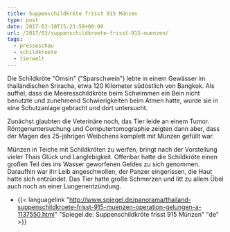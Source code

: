```yaml
---
title: Suppenschildkröte frisst 915 Münzen
type: post
date: 2017-03-10T15:23:59+00:00
url: /2017/03/suppenschildkroete-frisst-915-muenzen/
tags:
  - presseschau
  - schildkroete
  - tierwelt
---
```


Die Schildkröte "Omsin" ("Sparschwein") lebte in einem Gewässer im thailändischen Sriracha, etwa 120 Kilometer südöstlich von Bangkok. Als auffiel, dass die Meeresschildkröte beim Schwimmen ein Bein nicht benutzte und zunehmend Schwierigkeiten beim Atmen hatte, wurde sie in eine Schutzanlage gebracht und dort untersucht.

Zunächst glaubten die Veterinäre noch, das Tier leide an einem Tumor. Röntgenuntersuchung und Computertomographie zeigten dann aber, dass der Magen des 25-jährigen Weibchens komplett mit Münzen gefüllt war.

Münzen in Teiche mit Schildkröten zu werfen, bringt nach der Vorstellung vieler Thais Glück und Langlebigkeit. Offenbar hatte die Schildkröte einen großen Teil des ins Wasser geworfenen Geldes zu sich genommen. Daraufhin war ihr Leib angeschwollen, der Panzer eingerissen, die Haut hatte sich entzündet. Das Tier hatte große Schmerzen und litt zu allem Übel auch noch an einer Lungenentzündung.

-   {{< languagelink "http://www.spiegel.de/panorama/thailand-suppenschildkroete-frisst-915-muenzen-operation-gelungen-a-1137550.html" "Spiegel.de: Suppenschildkröte frisst 915 Münzen" "de" >}}
